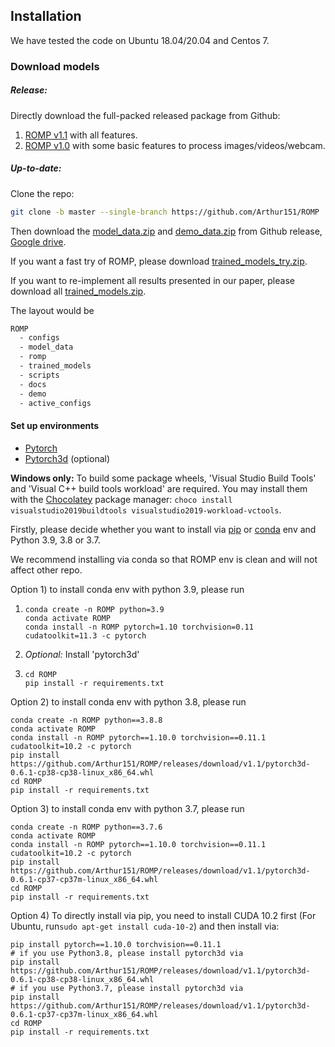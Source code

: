 ## Installation

We have tested the code on Ubuntu 18.04/20.04 and Centos 7. 

### Download models

##### Release:

Directly download the full-packed released package from Github:
1. [ROMP v1.1](https://github.com/Arthur151/ROMP/releases/tag/v1.1) with all features.
2. [ROMP v1.0](https://github.com/Arthur151/ROMP/releases/download/v1.0/ROMP_v1.0.zip) with some basic features to process images/videos/webcam.

##### Up-to-date:

Clone the repo:
```bash
git clone -b master --single-branch https://github.com/Arthur151/ROMP
```

Then download the [model_data.zip](https://github.com/Arthur151/ROMP/releases/download/v1.1/model_data.zip) and [demo_data.zip](https://github.com/Arthur151/ROMP/releases/download/v1.1/demo_videos.zip) from Github release, [Google drive](https://drive.google.com/drive/folders/1YdsHh62KGuQMowRjKM9Vzj_7pflb51BB?usp=sharing). 

If you want a fast try of ROMP, please download [trained_models_try.zip](https://github.com/Arthur151/ROMP/releases/download/v1.1/trained_models_try.zip).

If you want to re-implement all results presented in our paper, please download all [trained_models.zip](https://github.com/Arthur151/ROMP/releases/download/v1.1/trained_models.zip).

The layout would be
```bash
ROMP
  - configs
  - model_data
  - romp
  - trained_models
  - scripts
  - docs
  - demo
  - active_configs
```

#### Set up environments

 * [Pytorch](https://pytorch.org/)  
 * [Pytorch3d](https://github.com/facebookresearch/pytorch3d/blob/master/INSTALL.md) (optional)

**Windows only:** To build some package wheels, 'Visual Studio Build Tools' and 'Visual C++ build tools workload' are required.
You may install them with the [Chocolatey](https://chocolatey.org) package manager: `choco install visualstudio2019buildtools visualstudio2019-workload-vctools`.

Firstly, please decide whether you want to install via [pip](https://pip.pypa.io/en/stable) or [conda](https://docs.conda.io/en/latest/miniconda.html) env and Python 3.9, 3.8 or 3.7.  

We recommend installing via conda so that ROMP env is clean and will not affect other repo.  

Option 1) to install conda env with python 3.9, please run
1. ```
   conda create -n ROMP python=3.9
   conda activate ROMP
   conda install -n ROMP pytorch=1.10 torchvision=0.11 cudatoolkit=11.3 -c pytorch  
   ```
   
2. *Optional:* Install 'pytorch3d'

3. ```
   cd ROMP  
   pip install -r requirements.txt  
   ```

Option 2) to install conda env with python 3.8, please run
```
conda create -n ROMP python==3.8.8  
conda activate ROMP  
conda install -n ROMP pytorch==1.10.0 torchvision==0.11.1 cudatoolkit=10.2 -c pytorch  
pip install https://github.com/Arthur151/ROMP/releases/download/v1.1/pytorch3d-0.6.1-cp38-cp38-linux_x86_64.whl
cd ROMP  
pip install -r requirements.txt  
```

Option 3) to install conda env with python 3.7, please run
```
conda create -n ROMP python==3.7.6  
conda activate ROMP  
conda install -n ROMP pytorch==1.10.0 torchvision==0.11.1 cudatoolkit=10.2 -c pytorch  
pip install https://github.com/Arthur151/ROMP/releases/download/v1.1/pytorch3d-0.6.1-cp37-cp37m-linux_x86_64.whl
cd ROMP  
pip install -r requirements.txt  
```

Option 4) To directly install via pip, you need to install CUDA 10.2 first (For Ubuntu, run`sudo apt-get install cuda-10-2`) and then install via:
```
pip install pytorch==1.10.0 torchvision==0.11.1
# if you use Python3.8, please install pytorch3d via
pip install https://github.com/Arthur151/ROMP/releases/download/v1.1/pytorch3d-0.6.1-cp38-cp38-linux_x86_64.whl
# if you use Python3.7, please install pytorch3d via
pip install https://github.com/Arthur151/ROMP/releases/download/v1.1/pytorch3d-0.6.1-cp37-cp37m-linux_x86_64.whl
cd ROMP  
pip install -r requirements.txt  
```